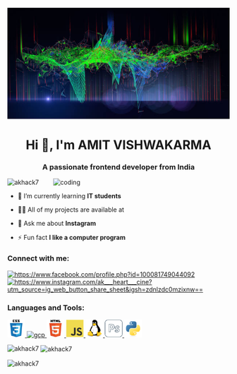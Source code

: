 ![logo](https://github.com/AKhack7/AKhack7/blob/main/istockphoto-1460229990-612x612.jpg)
<h1 align="center">Hi 👋, I'm AMIT VISHWAKARMA</h1>
<h3 align="center">A passionate frontend developer from India</h3>

<img align="right" alt="coding" width="400" scr="https://media0.giphy.com/media/lP8xu5t2DLGG045H8F/giphy.gif?cid=6c09b952ihdo6bgdvjlad9dlcy74t04081k718556h8j3val&ep=v1_internal_gif_by_id&rid=giphy.gif&ct=s">


<p align="left"> <img src="https://komarev.com/ghpvc/?username=akhack7&label=Profile%20views&color=0e75b6&style=flat" alt="akhack7" /> </p>

- 🌱 I’m currently learning **IT students**

- 👨‍💻 All of my projects are available at 

- 💬 Ask me about **Instagram**

- ⚡ Fun fact **I like a computer program**

<h3 align="left">Connect with me:</h3>
<p align="left">
<a href="https://fb.com/https://www.facebook.com/profile.php?id=100081749044092" target="blank"><img align="center" src="https://raw.githubusercontent.com/rahuldkjain/github-profile-readme-generator/master/src/images/icons/Social/facebook.svg" alt="https://www.facebook.com/profile.php?id=100081749044092" height="30" width="40" /></a>
<a href="https://instagram.com/https://www.instagram.com/ak___heart___cine?utm_source=ig_web_button_share_sheet&igsh=zdnlzdc0mzixnw==" target="blank"><img align="center" src="https://raw.githubusercontent.com/rahuldkjain/github-profile-readme-generator/master/src/images/icons/Social/instagram.svg" alt="https://www.instagram.com/ak___heart___cine?utm_source=ig_web_button_share_sheet&igsh=zdnlzdc0mzixnw==" height="30" width="40" /></a>
</p>

<h3 align="left">Languages and Tools:</h3>
<p align="left"> <a href="https://www.w3schools.com/css/" target="_blank" rel="noreferrer"> <img src="https://raw.githubusercontent.com/devicons/devicon/master/icons/css3/css3-original-wordmark.svg" alt="css3" width="40" height="40"/> </a> <a href="https://cloud.google.com" target="_blank" rel="noreferrer"> <img src="https://www.vectorlogo.zone/logos/google_cloud/google_cloud-icon.svg" alt="gcp" width="40" height="40"/> </a> <a href="https://www.w3.org/html/" target="_blank" rel="noreferrer"> <img src="https://raw.githubusercontent.com/devicons/devicon/master/icons/html5/html5-original-wordmark.svg" alt="html5" width="40" height="40"/> </a> <a href="https://developer.mozilla.org/en-US/docs/Web/JavaScript" target="_blank" rel="noreferrer"> <img src="https://raw.githubusercontent.com/devicons/devicon/master/icons/javascript/javascript-original.svg" alt="javascript" width="40" height="40"/> </a> <a href="https://www.linux.org/" target="_blank" rel="noreferrer"> <img src="https://raw.githubusercontent.com/devicons/devicon/master/icons/linux/linux-original.svg" alt="linux" width="40" height="40"/> </a> <a href="https://www.photoshop.com/en" target="_blank" rel="noreferrer"> <img src="https://raw.githubusercontent.com/devicons/devicon/master/icons/photoshop/photoshop-line.svg" alt="photoshop" width="40" height="40"/> </a> <a href="https://www.python.org" target="_blank" rel="noreferrer"> <img src="https://raw.githubusercontent.com/devicons/devicon/master/icons/python/python-original.svg" alt="python" width="40" height="40"/> </a> </p>

<p><img align="left" src="https://github-readme-stats.vercel.app/api/top-langs?username=akhack7&show_icons=true&locale=en&layout=compact" alt="akhack7" /></p>

<p>&nbsp;<img align="center" src="https://github-readme-stats.vercel.app/api?username=akhack7&show_icons=true&locale=en" alt="akhack7" /></p>

<p><img align="center" src="https://github-readme-streak-stats.herokuapp.com/?user=akhack7&" alt="akhack7" /></p>
